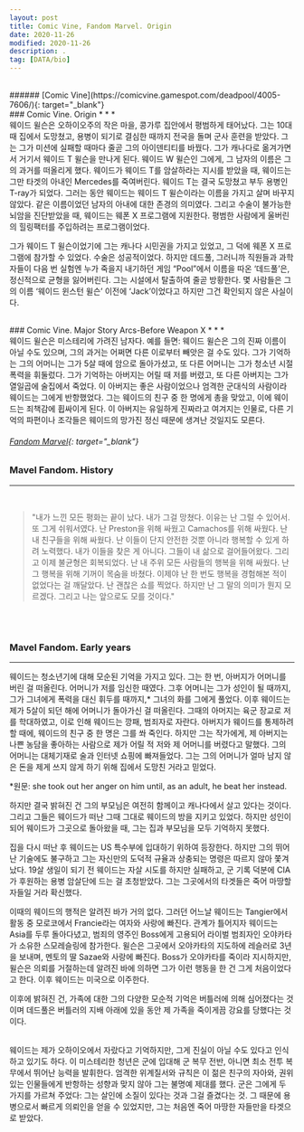 ```yaml
---
layout: post
title: Comic Vine, Fandom Marvel. Origin
date: 2020-11-26
modified: 2020-11-26
description: .
tag: [DATA/bio]
---
```

<br/>
###### [Comic Vine](https://comicvine.gamespot.com/deadpool/4005-7606/){: target="_blank"}
<br/>
### Comic Vine. Origin  
* * * 
<br/>
웨이드 윌슨은 오하이오주의 작은 마을, 콩가루 집안에서 평범하게 태어났다. 
그는 10대 때 집에서 도망쳤고, 용병이 되기로 결심한 때까지 전국을 돌며 군사 훈련을 받았다. 
그는 그가 미션에 실패할 때마다 줄곧 그의 아이덴티티를 바꿨다. 
그가 캐나다로 옮겨가면서 거기서 웨이드 T 윌슨을 만나게 된다. 
웨이드 W 윌슨인 그에게, 그 남자의 이름은 그의 과거를 떠올리게 했다. 
웨이드가 웨이드 T를 암살하라는 지시를 받았을 때, 웨이드는 그만 타겟의 아내인 Mercedes를 죽여버린다.
웨이드 T는 결국 도망쳤고 부두 용병인 T-ray가 되었다. 
그러는 동안 웨이드는 웨이드 T 윌슨이라는 이름을 가지고 살며 바꾸지 않았다. 
같은 이름이었던 남자의 아내에 대한 존경의 의미였다. 그리고 수술이 불가능한 뇌암을 진단받았을 때,
웨이드는 웨폰 X 프로그램에 지원한다. 평범한 사람에게 울버린의 힐링팩터를 주입하려는 프로그램이었다. 
<br/>

그가 웨이드 T 윌슨이었기에 그는 캐나다 시민권을 가지고 있었고, 
그 덕에 웨폰 X 프로그램에 참가할 수 있었다. 수술은 성공적이었다. 
하지만 데드풀, 그러니까 직원들과 과학자들이 다음 번 실험엔 누가 죽을지 내기하던 게임
“Pool”에서 이름을 따온 ‘데드풀’은, 정신적으로 균형을 잃어버린다.
그는 시설에서 탈출하여 줄곧 방황한다. 몇 사람들은 그의 이름 ‘웨이드 윈스턴 윌슨’ 
이전에 ‘Jack’이었다고 하지만 그건 확인되지 않은 사실이다.



<br/>
### Comic Vine. Major Story Arcs-Before Weapon X
* * * 
<br/>
웨이드 윌슨은 미스테리에 가려진 남자다.
예를 들면: 웨이드 윌슨은 그의 진짜 이름이 아닐 수도 있으며, 
그의 과거는 어쩌면 다른 이로부터 빼앗은 걸 수도 있다. 
그가 기억하는 그의 어머니는 그가 5살 때에 암으로 돌아가셨고, 
또 다른 어머니는 그가 청소년 시절 폭력을 휘둘렀다. 
그가 기억하는 아버지는 어릴 때 저를 버렸고, 또 다른 아버지는 그가 열일곱에 술집에서 죽었다. 
이 아버지는 좋은 사람이었으나 엄격한 군대식의 사람이라 웨이드는 그에게 반항했었다. 
그는 웨이드의 친구 중 한 명에게 총을 맞았고, 이에 웨이드는 죄책감에 휩싸이게 된다. 
이 아버지는 유일하게 진짜라고 여겨지는 인물로, 다른 기억의 파편이나 조각들은 
웨이드의 망가진 정신 때문에 생겨난 것일지도 모른다. 

<br/>

###### [Fandom Marvel](https://marvel.fandom.com/wiki/Wade_Wilson_(Earth-616)){: target="_blank"}

### Mavel Fandom. History
* * *
<br/>

> "내가 느낀 모든 평화는 끝이 났다. 내가 그걸 망쳤다. 이유는 난 그럴 수 있어서. 또 그게 쉬워서였다. 난 Preston을 위해 싸웠고 Camachos를 위해 싸웠다. 난 내 친구들을 위해 싸웠다. 난 이들이 단지 안전한 것뿐 아니라 행복할 수 있게 하려 노력했다. 내가 이들을 찾은 게 아니다. 그들이 내 삶으로 걸어들어왔다. 그리고 이제 불균형은 회복되었다. 난 내 주위 모든 사람들의 행복을 위해 싸웠다. 난 그 행복을 위해 기꺼이 목숨을 바쳤다. 이제야 난 한 번도 행복을 경험해본 적이 없었다는 걸 깨달았다. 난 괜찮은 쇼를 찍었다. 하지만 난 그 말의 의미가 뭔지 모르겠다. 그리고 나는 앞으로도 모를 것이다."
<br />
<br />
 
### Mavel Fandom. Early years
* * *

웨이드는 청소년기에 대해 모순된 기억을 가지고 있다. 그는 한 번, 아버지가 어머니를 버린 걸 떠올린다. 어머니가 저를 임신한 때였다. 그후 어머니는 그가 성인이 될 때까지, 그가 그녀에게 폭력을 대신 휘두를 때까지,* 그녀의 화를 그에게 풀었다. 이후 웨이드는 제가 5살이 되던 해에 어머니가 돌아가신 걸 떠올린다. 그때의 아머지는 육군 장교로 저를 학대하였고, 이로 인해 웨이드는 깡패, 범죄자로 자란다. 아버지가 웨이드를 통제하려할 때에, 웨이드의 친구 중 한 명은 그를 쏴 죽인다. 하지만 그는 작가에게, 제 아버지는 나쁜 농담을 좋아하는 사람으로 제가 어릴 적 저와 제 어머니를 버렸다고 말했다. 그의 어머니는 대체기재로 술과 인터넷 쇼핑에 빠져들었다. 그는 그의 어머니가 얼마 남지 않은 돈을 제게 쓰지 않게 하기 위해 집에서 도망친 거라고 믿었다.   

 

*원문: she took out her anger on him until, as an adult, he beat her instead. 

 

하지만 결국 밝혀진 건 그의 부모님은 여전히 함께이고 캐나다에서 살고 있다는 것이다. 그리고 그들은 웨이드가 떠난 그때 그대로 웨이드의 방을 지키고 있었다. 하지만 성인이 되어 웨이드가 그곳으로 돌아왔을 때, 그는 집과 부모님을 모두 기억하지 못했다.  

 

 

 

 

 

 

집을 다시 떠난 후 웨이드는 US 특수부에 입대하기 위하여 등장한다. 하지만 그의 뛰어난 기술에도 불구하고 그는 자신만의 도덕적 규율과 상충되는 명령은 따르지 않아 쫓겨났다. 19살 생일이 되기 전 웨이드는 자살 시도를 하지만 실패하고, 군 기록 덕분에 CIA가 후원하는 용병 암살단에 드는 걸 초청받았다. 그는 그곳에서의 타겟들은 죽어 마땅할 자들일 거라 확신했다.   

 

이때의 웨이드의 행적은 알려진 바가 거의 없다. 그러던 어느날 웨이드는 Tangier에서 활동 중 모로코에서 Francie라는 여자와 사랑에 빠진다. 관계가 틀어지자 웨이드는 Asia를 두루 돌아다녔고, 범죄의 영주인 Boss에게 고용되어 라이벌 범죄자인 오야카타가 소유한 스모레슬링에 참가한다. 윌슨은 그곳에서 오야카타의 지도하에 레슬러로 3년을 보내며, 멘토의 딸 Sazae와 사랑에 빠진다. Boss가 오야카타를 죽이라 지시하지만, 윌슨은 의뢰를 거절하는데 알려진 바에 의하면 그가 이런 행동을 한 건 그게 처음이었다고 한다. 이후 웨이드는 미국으로 이주한다.  


이후에 밝혀진 건, 가족에 대한 그의 다양한 모순적 기억은 버틀러에 의해 심어졌다는 것이며 
데드풀은 버틀러의 지배 아래에 있을 동안 제 가족을 죽이게끔 강요를 당했다는 것이다.  
<br/>

웨이드는 제가 오하이오에서 자랐다고 기억하지만, 그게 진실이 아닐 수도 있다고 인식하고 있기도 하다.
이 미스테리한 청년은 군에 입대해 군 복무 전반, 아니면 최소 전투 복무에서 뛰어난 능력을 발휘한다. 
엄격한 위계질서와 규칙은 이 젊은 친구의 자아와, 권위 있는 인물들에게 반항하는 
성향과 맞지 않아 그는 불명예 제대를 했다. 군은 그에게 두 가지를 가르쳐 주었다:
그는 살인에 소질이 있다는 것과 그걸 즐겼다는 것. 
그 때문에 용병으로서 빠르게 의뢰인을 얻을 수 있었지만, 
그는 처음엔 죽어 마땅한 자들만을 타겟으로 받았다. 

